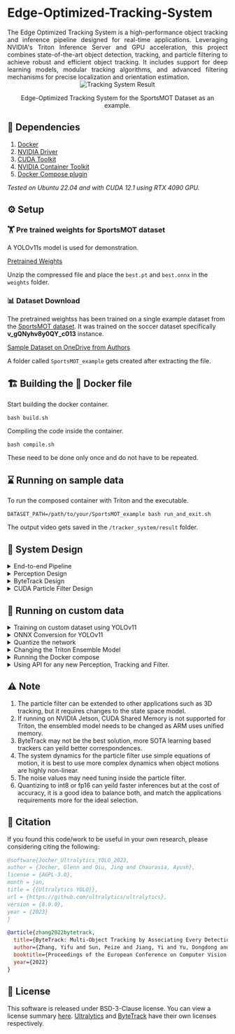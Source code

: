 # Edge-Optimized-Tracking-System
<div align="justify">
The Edge Optimized Tracking System is a high-performance object tracking and inference pipeline designed for real-time applications. Leveraging NVIDIA's Triton Inference Server and GPU acceleration, this project combines state-of-the-art object detection, tracking, and particle filtering to achieve robust and efficient object tracking. It includes support for deep learning models, modular tracking algorithms, and advanced filtering mechanisms for precise localization and orientation estimation.
</div>

<div align="center">
    <img src="assets/result.gif" width="800" height="400" alt="Tracking System Result" />
    <p>Edge-Optimized Tracking System for the SportsMOT Dataset as an example.</p>
</div>

## 🏁 Dependencies
1) [Docker](https://docs.docker.com/engine/install/ubuntu/)
2) [NVIDIA Driver](https://www.nvidia.com/download/index.aspx)
3) [CUDA Toolkit](https://developer.nvidia.com/cuda-downloads)
4) [NVIDIA Container Toolkit](https://docs.nvidia.com/datacenter/cloud-native/container-toolkit/latest/install-guide.html)
5) [Docker Compose plugin](https://docs.docker.com/compose/install/linux/)

*Tested on Ubuntu 22.04 and with CUDA 12.1 using RTX 4090 GPU.*

## ⚙️ Setup
### 🏋️ Pre trained weights for SportsMOT dataset
A YOLOv11s model is used for demonstration.

[Pretrained Weights](https://drive.google.com/uc?export=download&id=13M0WVGBIsjVfTDMfZRp0fw7apFz1Fgn1)

Unzip the compressed file and place the ```best.pt``` and ```best.onnx``` in the ```weights``` folder.

### 📊 Dataset Download
The pretrained weightss has been trained on a single example dataset from the [SportsMOT dataset](https://github.com/MCG-NJU/SportsMOT). It was trained on the soccer dataset specifically **v_gQNyhv8y0QY_c013** instance. 

[Sample Dataset on OneDrive from Authors](https://1drv.ms/u/s!AtjeLq7YnYGRgQRrmqGr4B-k-xsC?e=7PndU8)

A folder called ```SportsMOT_example``` gets created after extracting the file.

## 🏗️ Building the 🐳 Docker file
Start building the docker container.
```
bash build.sh
```

Compiling the code inside the container.
```
bash compile.sh
```

These need to be done only once and do not have to be repeated.
## ⌛️ Running on sample data
To run the composed container with Triton and the executable.
```
DATASET_PATH=/path/to/your/SportsMOT_example bash run_and_exit.sh
```

The output video gets saved in the ```/tracker_system/result``` folder.

## 📐 System Design
<details>
<summary>End-to-end Pipeline</summary>

<div align="center">
    <img src="assets/main_system_design.png" width="1500" height="200" alt="Main Sys Design" />
    <p>Overall System Design.</p>
</div>

The overall system is divided into three sub-systems, Perception, ByteTracker, and Particle Filter. Each of the sub-systems are explained below.

</details>


<details>
<summary>Perception Design</summary>

Divided into two sub-components which is the one time quantization, then the setting up the ensembled network for Triton Inference Server.

#### Quantization Framework
<div align="center">
    <img src="assets/perception_quantization_design.png" width="1500" height="400" alt="Quantization Sys Design" />
    <p>Quantization framework.</p>
</div>

#### Inference for Triton Inference Server using ensembled model
<div align="center">
    <img src="assets/perception_inference_design.png" width="1500" height="1000" alt="Perception Inference Sys Design" />
    <p>Inference framework.</p>
</div>

</details>




<details>
<summary>ByteTrack Design</summary>

The [orginal authors paper](https://arxiv.org/abs/2110.06864) was used, the [Offical Reposiory](https://github.com/ifzhang/ByteTrack) gives a detailed explantion of the implementation.

</details>



<details>
<summary>CUDA Particle Filter Design</summary>

Implementation uses a GPU accelerated Particle Filter with an additional Unscented Transform for the prediction step.

#### Structre of Array (SoA) for the states
There are a total of 10 states.

<div align="center">
    <img src="assets/particle_SoA.png" width="1500" height="1000" alt="Particle States Design" />
    <p>Particle States Structre of Array.</p>
</div>

#### CUDA Particle Filter with Unscented Transform
<div align="center">
    <img src="assets/desgin_particle_filter_process.png" width="1500" height="1000" alt="Particle States Design" />
    <p>Particle Filter Process on the Device(GPU) with the Unscented Transform by propogating Sigma Points.</p>
</div>

</details>

## 💾 Running on custom data

<details>
<summary>Training on custom dataset using YOLOv11</summary>

Training script [here](scripts/train.py).

Follow the [Official Documentation](https://docs.ultralytics.com/modes/train/). A lack of accuracy may occur sometimes depending on the complexity of the objects, follow [Tuning](https://docs.ultralytics.com/guides/hyperparameter-tuning/) or use advaced frameworks like [Ray Tune](https://docs.ray.io/en/latest/tune/index.html), [WandB](https://wandb.ai/), etc.

</details>

<details>
<summary>ONNX Conversion for YOLOv11</summary>

Conversion script [here](scripts/torch_to_onnx.py). Follow the [Official Documentation](https://docs.ultralytics.com/modes/export/) for more configurations. Manual conversions are also possible follow [Official PyTorch Tutorial](https://pytorch.org/tutorials/beginner/onnx/export_simple_model_to_onnx_tutorial.html).

</details>

<details>
<summary>Quantize the network</summary>

A bash file which runs TensorRT executor [here](weights/quantize_yolo.sh), which may to be changed based on the input and output based on the network architecture, right percesion values are required for faster inferences eg  ```fp16```, ```fp32```, ```int32```, etc.

</details>


<details>
<summary>Changing the Triton Ensemble Model</summary>

The [models](models) folder has all the entire pipeline. Based on the network architecture the pre-processing and post-processing files need to be changed. Typically the ```config.pbtxt``` for all the steps might require changes based on the entire peception logic. 

It is recommended to check if Triton is able to register you ensembled model by running ```bash run_container.sh``` and then inside running ```/opt/tritonserver/bin/tritonserver --model-repository=/models```.

</details>


<details>
<summary>Running the Docker compose</summary>

Follow the [file](docker-compose.yml) and modify the path correctly. This should keep the entire end-to-end pipeline the same.

</details>


<details>
<summary>Using API for any new Perception, Tracking and Filter.</summary>

The entire [API](tracker_system/include) are defined in the files ```*_interface.hpp``` so by overriding the fucntions you can plug and play any custom solutions. 

</details>


## ⚠️ Note
1) The particle filter can be extended to other applications such as 3D tracking, but it requires changes to the state space model.
2) If running on NVIDIA Jetson, CUDA Shared Memory is not supported for Triton, the ensembled model needs to be changed as ARM uses unified memory.
3) ByteTrack may not be the best solution, more SOTA learning based trackers can yeild better correspondences.
4) The system dynamics for the particle filter use simple equations of motion, it is best to use more complex dynamics when object motions are highly non-linear.
5) The noise values may need tuning inside the particle filter.
6) Quantizing to int8 or fp16 can yeild faster inferences but at the cost of accuracy, it is a good idea to balance both, and match the applications requirements more for the ideal selection.

## 📖 Citation
If you found this code/work to be useful in your own research, please considering citing the following:
```bibtex
@software{Jocher_Ultralytics_YOLO_2023,
author = {Jocher, Glenn and Qiu, Jing and Chaurasia, Ayush},
license = {AGPL-3.0},
month = jan,
title = {{Ultralytics YOLO}},
url = {https://github.com/ultralytics/ultralytics},
version = {8.0.0},
year = {2023}
}
```
```bibtex
@article{zhang2022bytetrack,
  title={ByteTrack: Multi-Object Tracking by Associating Every Detection Box},
  author={Zhang, Yifu and Sun, Peize and Jiang, Yi and Yu, Dongdong and Weng, Fucheng and Yuan, Zehuan and Luo, Ping and Liu, Wenyu and Wang, Xinggang},
  booktitle={Proceedings of the European Conference on Computer Vision (ECCV)},
  year={2022}
}
```

## 🪪 License
This software is released under BSD-3-Clause license. You can view a license summary [here](LICENSE). [Ultralytics](https://github.com/ultralytics/ultralytics) and [ByteTrack](https://github.com/ifzhang/ByteTrack) have their own licenses respectively.